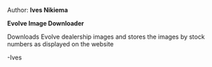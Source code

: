 Author: **Ives Nikiema**

**Evolve Image Downloader**

Downloads Evolve dealership images and stores the images by stock numbers as displayed on the website

-Ives